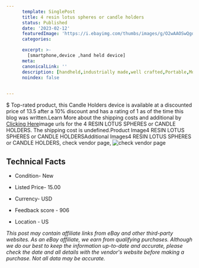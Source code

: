 ```yaml
---
      template: SinglePost
      title: 4 resin lotus spheres or candle holders
      status: Published
      date: '2023-02-12'
      featuredImage: 'https://i.ebayimg.com/thumbs/images/g/O2wAAOSwQgdjsx~r/s-l225.jpg'
      categories: 

      excerpt: >-
        [smartphone,device ,hand held device]
      meta:
      canonicalLink: ''
      description: [handheld,industrially made,well crafted,Portable,Mobile,Compact,Convenient,Lightweight,Maneuverable,Man-portable,Miniature,Carriable,Hand-held,Light,Holdable,Transportable,Mobile device,Pocket-sized,On-the-go,Wireless,Cordless,Compact size,Convenient size, smartphone,device ,hand held device]
      noindex: false

        
---
```

$
    Top-rated product, this Candle Holders device is available at a discounted price of 13.5 after a 10% discount and has a rating of 1 as of the time this blog was written.Learn More about the shipping costs and additional by [Clicking Here](https://www.ebay.com/itm/115701727104?hash=item1af05c3f80%3Ag%3AO2wAAOSwQgdjsx%7Er&mkevt=1&mkcid=1&mkrid=711-53200-19255-0&campid=%253CePNCampaignId%253E&customid=%253CreferenceId%253E&toolid=10049)image urls for the 4 RESIN LOTUS SPHERES or CANDLE HOLDERS. The shipping cost is undefined.Product Image4 RESIN LOTUS SPHERES or CANDLE HOLDERSAdditional Images4 RESIN LOTUS SPHERES or CANDLE HOLDERS, check vendor page, ![check vendor page](https://origin-galleryplus.ebayimg.com/ws/web/115701727104_2_0_1/225x225.jpg,https://origin-galleryplus.ebayimg.com/ws/web/115701727104_3_0_1/225x225.jpg,https://origin-galleryplus.ebayimg.com/ws/web/115701727104_4_0_1/225x225.jpg,https://origin-galleryplus.ebayimg.com/ws/web/115701727104_5_0_1/225x225.jpg,https://origin-galleryplus.ebayimg.com/ws/web/115701727104_6_0_1/225x225.jpg,https://origin-galleryplus.ebayimg.com/ws/web/115701727104_7_0_1/225x225.jpg,https://origin-galleryplus.ebayimg.com/ws/web/115701727104_8_0_1/225x225.jpg,https://origin-galleryplus.ebayimg.com/ws/web/115701727104_9_0_1/225x225.jpg)
    
    

 ## Technical Facts 



     
      

 - Condition- New 


      

 - Listed Price- 15.00 


      

 - Currency- USD 


      

 - Feedback score - 906 


      

 - Location - US 


      
      

 *_This post may contain affiliate links from eBay and other third-party websites. As an eBay affiliate, we earn from qualifying purchases. Although we do our best to keep the information up-to-date and accurate, please check the date and all details with the vendor's website before making a purchase. Not all data may be accurate._*



    
    
    
    
    